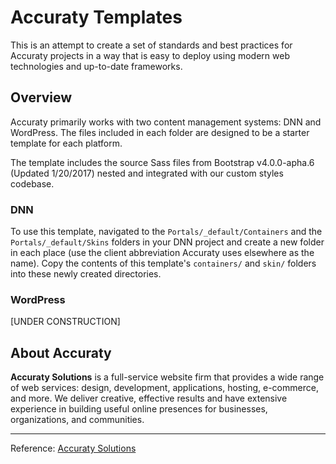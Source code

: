 # Accuraty Templates

This is an attempt to create a set of standards and best practices for Accuraty projects in a way that is easy to deploy using modern web technologies and up-to-date frameworks.

## Overview

Accuraty primarily works with two content management systems: DNN and WordPress. The files included in each folder are designed to be a starter template for each platform.

The template includes the source Sass files from Bootstrap v4.0.0-apha.6 (Updated 1/20/2017) nested and integrated with our custom styles codebase.

### DNN

To use this template, navigated to the `Portals/_default/Containers` and the `Portals/_default/Skins` folders in your DNN project and create a new folder in each place (use the client abbreviation Accuraty uses elsewhere as the name). Copy the contents of this template's `containers/` and `skin/` folders into these newly created directories.

### WordPress

[UNDER CONSTRUCTION]

## About Accuraty

**Accuraty Solutions** is a full-service website firm that provides a wide range of web services: design, development, applications, hosting, e-commerce, and more. We deliver creative, effective results and have extensive experience in building useful online presences for businesses, organizations, and communities.

---

Reference: [Accuraty Solutions](http://www.accuraty.com/)
